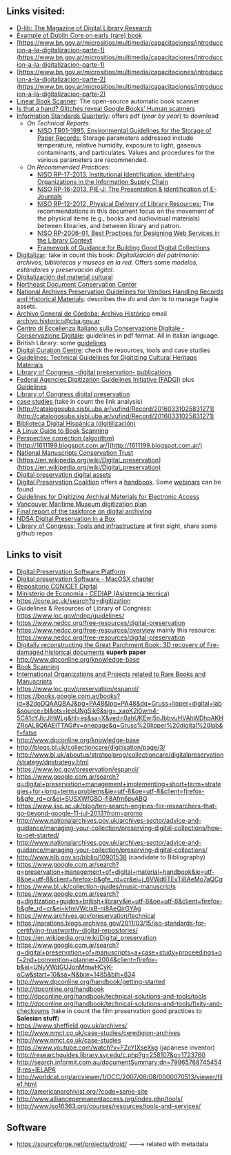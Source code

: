 ## Links visited:
* [D-lib: The Magazine of Digital Library Research](http://www.dlib.org/dlib.html)
* [Example of Dublin Core on early (rare) book](http://trapalanda.bn.gov.ar/jspui/handle/123456789/1524)
* [https://www.bn.gov.ar/micrositios/multimedia/capacitaciones/introduccion-a-la-digitalizacion-parte-1](https://www.bn.gov.ar/micrositios/multimedia/capacitaciones/introduccion-a-la-digitalizacion-parte-1)
* [https://www.bn.gov.ar/micrositios/multimedia/capacitaciones/introduccion-a-la-digitalizacion-parte-2](https://www.bn.gov.ar/micrositios/multimedia/capacitaciones/introduccion-a-la-digitalizacion-parte-2)
* [Linear Book Scanner](http://linearbookscanner.org/): The open-source automatic book scanner
* [Is that a hand? Glitches reveal Google Books' Human scanners](https://www.wired.com/story/google-books-glitches-gallery/)
* [Information Standards Quarterly](http://www.niso.org/publications/isq/): offers pdf (_year by year_) to download
     * _On Technical Reports:_ 
	      * [NISO TR01-1995, Environmental Guidelines for the Storage of Paper Records:](http://www.niso.org/publications/tr/tr01.pdf) Storage parameters addressed include temperature, relative humidity, exposure to light, gaseous contaminants, and particulates. Values and procedures for the various parameters are recommended.
	 * _On Recommended Practices:_
	      * [NISO RP-17-2013, Institutional Identification: Identifying Organizations in the Information Supply Chain](http://www.niso.org/publications/rp/rp-17-2013/)
	      * [NISO RP-16-2013, PIE-J: The Presentation & Identification of E-Journals](http://www.niso.org/publications/rp/rp-16-2013/)
	      * [NISO RP-12-2012, Physical Delivery of Library Resources:](http://www.niso.org/apps/org/workgroup/physdel/download.php/7932/NISO%20RP-12-2012%2C%20Physical%20Delivery%20of%20Library%20Resources) The recommendations in this document focus on the movement of the physical items (e.g., books and audiovisual materials) between libraries, and between library and patron.
	      * [NISO RP-2006-01, Best Practices for Designing Web Services in the Library Context](http://www.niso.org/publications/rp/rp-2006-01.pdf)
	      * [Framework of Guidance for Building Good Digital Collections](http://www.niso.org/publications/rp/framework3.pdf)
* [Digitalizar](http://www.digitalizar.org): take in count this book: _Digitalización del patrimonio: archivos, bibliotecas y museos en la red._ Offers some _modelos_, _estándares_ y _preservación digital_.
* [Digitalización del material cultural](http://www.bne.es/es/Inicio/Perfiles/Bibliotecarios/Informes/DigitalizacionMaterialCultural/index.html)
* [Northeast Document Conservation Center](https://www.nedcc.org/)
* [National Archives Preservation Guidelines for Vendors Handling Records and Historical Materials](https://www.archives.gov/preservation/technical/vendor-training.html): describes the _do_ and _don`ts_ to manage fragile assets. 
* [Archivo General de Córdoba: Archivo Histórico](http://prensa.cba.gov.ar/cultura-y-espectaculos/%E2%80%8Barchivo-historico-un-papel-saludable/) email archivo.historico@cba.gov.ar
* [Centro di Eccellenza Italiano sulla Conservazione Digitale - Conservazione Digitale](http://www.conservazionedigitale.org/wp/normativa-italiana/conservazione-digitale/): guidelines in pdf format. All in italian language.
* British Library: some [guidelines](http://www.bl.uk/aboutus/stratpolprog/collectioncare/conservetreat/contracts.html)
* [Digital Curation Centre](http://www.dcc.ac.uk/): check the resources, tools and case studies
* [Guidelines: Technical Guidelines for Digitizing Cultural Heritage Materials](http://www.digitizationguidelines.gov/guidelines/digitize-technical.html)
* [Library of Congress -digital preservation- publications](http://www.digitalpreservation.gov/multimedia/)
* [Federal Agencies Digitization Guidelines Initiative (FADGI)](http://www.digitizationguidelines.gov/) plus [Guidelines](http://www.digitizationguidelines.gov/guidelines/)
* [Library of Congress digital preservation](http://www.digitalpreservation.gov/)
* [case studies ](http://netpreserve.org/web-archiving/case-studies/)(take in count the link analysis)
* [http://catalogosuba.sisbi.uba.ar/vufind/Record/20160331025831271](http://catalogosuba.sisbi.uba.ar/vufind/Record/20160331025831271)
* [Biblioteca Digital Hispánica (digitilización)](http://www.bne.es/es/Catalogos/BibliotecaDigitalHispanica/Acercade/#)
* [A Linux Guide to Book Scanning](https://natecraun.net/articles/linux-guide-to-book-scanning.html)
* [Perspective correction (algorithm)](https://mzucker.github.io/2016/10/11/unprojecting-text-with-ellipses.html)
* [http://1611199.blogspot.com.ar/](http://1611199.blogspot.com.ar/)
* [National Manuscripts Conservation Trust](http://www.nmct.co.uk/)
* [https://en.wikipedia.org/wiki/Digital_preservation](https://en.wikipedia.org/wiki/Digital_preservation)
* [Digital preservation digital assets](https://issuu.com/marvinsunderground/stacks/bac2f6b72d614c58b3856e72274a7d47)
* [Digital Preservation Coalition](http://www.dpconline.org/) offers a [handbook](http://dpconline.org/handbook). Some [webinars](https://vimeo.com/user5542004) can be found
* [Guidelines for Digitizing Archival Materials for Electronic Access](https://www.archives.gov/preservation/technical/guidelines.html)
* [Vancouver Maritime Museum digitization plan](https://issuu.com/vanmaritime/docs/vmm_digitization_plan_2015)
* [Final report of the taskforce on digital archiving](https://www.clir.org/pubs/reports/pub63watersgarrett.pdf)
* [NDSA:Digital Preservation in a Box](https://wiki.diglib.org/NDSA:Digital_Preservation_in_a_Box)
* [Library of Congress: Tools and infrastructure](http://blogs.loc.gov/thesignal/category/tools-and-infrastructure/) at first sight, share some github repos

## Links to visit
* [Digital Preservation Software Platform](http://dpsp.sourceforge.net/)
* [Digital preservation Software - MacOSX chapter](https://sourceforge.net/directory/home-education/library/digpreserve/os:mac/)
* [Repositorio CONICET Digital](http://ri.conicet.gov.ar/discover)
* [Ministerio de Economía - CEDIAP (Asistencia técnica)](http://cdi.mecon.gov.ar/cediap/servicios-y-asistencia-tecnica/)
* https://core.ac.uk/search?q=digitization
* Guidelines & Resources of Library of Congress: https://www.loc.gov/ndnp/guidelines/ 
* https://www.nedcc.org/free-resources/digital-preservation
* https://www.nedcc.org/free-resources/overview   mainly this resource: https://www.nedcc.org/free-resources/digital-preservation
* [Digitally reconstructing the Great Parchment Book: 3D recovery of fire-damaged historical documents](https://academic.oup.com/dsh/article/2670757) **superb paper**
* http://www.dpconline.org/knowledge-base
* [Book Scanning](https://en.wikipedia.org/wiki/Book_scanning)
* [International Organizations and Projects related to Rare Books and Manuscripts](https://www.ifla.org/node/8413)
* https://www.loc.gov/preservation/espanol/
* https://books.google.com.ar/books?id=82doDQAAQBAJ&pg=PA48&lpg=PA48&dq=Gruss+lipper+digital+lab&source=bl&ots=IeqUNgSik6&sig=_xaoK2i0wm4-5CA1cYJicJihWLg&hl=es&sa=X&ved=0ahUKEwj5nJbbvuHVAhWDhpAKHZRoAL8Q6AEITTAG#v=onepage&q=Gruss%20lipper%20digital%20lab&f=false
* http://www.dpconline.org/knowledge-base
* http://blogs.bl.uk/collectioncare/digitisation/page/3/
* http://www.bl.uk/aboutus/stratpolprog/collectioncare/digitalpreservation/strategy/dpstrategy.html
* https://www.loc.gov/preservation/espanol/
* https://www.google.com.ar/search?q=digital+preservation+management+implementing+short+term+strategies+for+long+term+problems&ie=utf-8&oe=utf-8&client=firefox-b&gfe_rd=cr&ei=SUSXWfGBD-fi8Afm6pyABQ
* https://www.jisc.ac.uk/blog/ten-search-engines-for-researchers-that-go-beyond-google-11-jul-2013?from=promo
* http://www.nationalarchives.gov.uk/archives-sector/advice-and-guidance/managing-your-collection/preserving-digital-collections/how-to-get-started/
* http://www.nationalarchives.gov.uk/archives-sector/advice-and-guidance/managing-your-collection/preserving-digital-collections/
* http://www.nlb.gov.sg/biblio/10901538 (candidate to Bibliography)
* https://www.google.com.ar/search?q=preservation+management+of+digital+material+handbook&ie=utf-8&oe=utf-8&client=firefox-b&gfe_rd=cr&ei=j_6VWd6TEvTi8AeMo7aQCg
* https://www.bl.uk/collection-guides/music-manuscripts
* https://www.google.com.ar/search?q=digitization+guides+british+library&ie=utf-8&oe=utf-8&client=firefox-b&gfe_rd=cr&ei=kfmVWcixB-ni8AeQirGYAg
* https://www.archives.gov/preservation/technical
* https://narations.blogs.archives.gov/2011/03/15/iso-standards-for-certifying-trustworthy-digital-repositories/
* https://en.wikipedia.org/wiki/Digital_preservation
* https://www.google.com.ar/search?q=digital+preservation+of+manuscripts+a+case+study+proceedings+of+2nd+convention+planner+2004&client=firefox-b&ei=UNyVWdGUJonMmwHCyK-oCw&start=10&sa=N&biw=1485&bih=834
* http://www.dpconline.org/handbook/getting-started
* http://dpconline.org/handbook
* http://dpconline.org/handbook/technical-solutions-and-tools/tools
* http://dpconline.org/handbook/technical-solutions-and-tools/fixity-and-checksums  (take in count the film preservation good practices to **Salesian stuff**)
* https://www.sheffield.gov.uk/archives/
* http://www.nmct.co.uk/case-studies/ceredigion-archives
* http://www.nmct.co.uk/case-studies
* https://www.youtube.com/watch?v=FZcYIXseXkg (japanese inventor)
* http://researchguides.library.syr.edu/c.php?g=258107&p=1723760
* http://search.informit.com.au/documentSummary;dn=799657687454549;res=IELAPA
* http://worldcat.org/arcviewer/1/OCC/2007/08/08/0000070513/viewer/file1.html
* http://americanarchivist.org/?code=same-site
* http://www.alliancepermanentaccess.org/index.php/tools/
* http://www.iso16363.org/courses/resources/tools-and-services/

## Software ##
* https://sourceforge.net/projects/droid/  ---> related with metadata